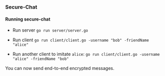 ### Secure-Chat

#### Running secure-chat

* Run server
  `go run server/server.go`
  
* Run client `go run client/client.go -username "bob" -friendName "alice"`

* Run another client to imitate `alice`: `go run client/client.go -username "alice" -friendName "bob"`

You can now send end-to-end encrypted messages.